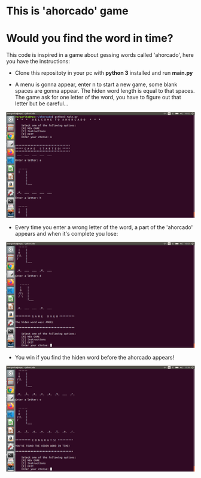 # This is 'ahorcado' game
# Would you find the word in time?

This code is inspired in a game about gessing words called 'ahorcado', here you have the instructions:

- Clone this repositoty in your pc with **python 3** installed and run **main.py**

- A menu is gonna appear, enter n to start a new game, some blank spaces are gonna appear. The hiden word length is equal to that spaces. The game ask for one letter of the word, you have to figure out that letter but be careful...

![First screen](readme_screenshots/Screenshot_1.png "First screen")

- Every time you enter a wrong letter of the word, a part of the 'ahorcado' appears and when it's complete you lose:

![Game over](readme_screenshots/Screenshot_2.png "Game over")

- You win if you find the hiden word before the ahorcado appears!

![You win](readme_screenshots/Screenshot_3.png "You win")

